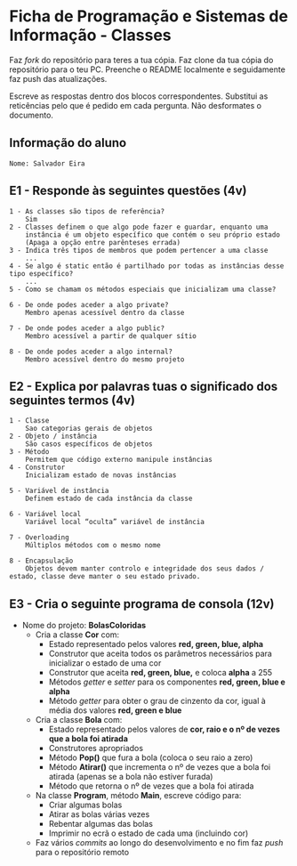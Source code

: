 # Ficha de Programação e Sistemas de Informação - Classes

Faz *fork* do repositório para teres a tua cópia.
Faz clone da tua cópia do repositório para o teu PC.
Preenche o README localmente e seguidamente faz push das atualizações.

Escreve as respostas dentro dos blocos correspondentes. Substitui as reticências pelo que é pedido em cada pergunta. Não desformates o documento.

## Informação do aluno

    Nome: Salvador Eira

## E1 - Responde às seguintes questões (4v)

    1 - As classes são tipos de referência? 
        Sim
    2 - Classes definem o que algo pode fazer e guardar, enquanto uma
        instância é um objeto específico que contém o seu próprio estado 
        (Apaga a opção entre parênteses errada)
    3 - Indica três tipos de membros que podem pertencer a uma classe 
        ...
    4 - Se algo é static então é partilhado por todas as instâncias desse tipo específico? 
        ...
    5 - Como se chamam os métodos especiais que inicializam uma classe? 
       
    6 - De onde podes aceder a algo private? 
        Membro apenas acessível dentro da classe

    7 - De onde podes aceder a algo public? 
        Membro acessível a partir de qualquer sítio

    8 - De onde podes aceder a algo internal? 
        Membro acessível dentro do mesmo projeto

## E2 - Explica por palavras tuas o significado dos seguintes termos (4v)

    1 - Classe
        Sao categorias gerais de objetos
    2 - Objeto / instância
        São casos específicos de objetos
    3 - Método
        Permitem que código externo manipule instâncias
    4 - Construtor
        Inicializam estado de novas instâncias

    5 - Variável de instância
        Definem estado de cada instância da classe

    6 - Variável local
        Variável local “oculta” variável de instância

    7 - Overloading
        Múltiplos métodos com o mesmo nome

    8 - Encapsulação
        Objetos devem manter controlo e integridade dos seus dados / estado, classe deve manter o seu estado privado.


## E3 - Cria o seguinte programa de consola (12v)

- Nome do projeto: **BolasColoridas**
  - Cria a classe **Cor** com:
    - Estado representado pelos valores **red, green, blue, alpha**
    - Construtor que aceita todos os parâmetros necessários para inicializar o estado de uma cor
    - Construtor que aceita **red, green, blue,** e coloca **alpha** a 255
    - Métodos *getter* e *setter* para os componentes **red, green, blue e alpha**
    - Método *getter* para obter o grau de cinzento da cor, igual à média dos valores **red, green e blue**
  - Cria a classe **Bola** com:
    - Estado representado pelos valores de **cor, raio e o nº de vezes que a bola foi atirada**
    - Construtores apropriados
    - Método **Pop()** que fura a bola (coloca o seu raio a zero)
    - Método **Atirar()** que incrementa o nº de vezes que a bola foi atirada (apenas se a bola não estiver furada)
    - Método que retorna o nº de vezes que a bola foi atirada
  - Na classe **Program**, método **Main**, escreve código para:
    - Criar algumas bolas
    - Atirar as bolas várias vezes
    - Rebentar algumas das bolas
    - Imprimir no ecrã o estado de cada uma (incluindo cor)
  - Faz vários *commits* ao longo do desenvolvimento e no fim faz *push* para o repositório remoto

